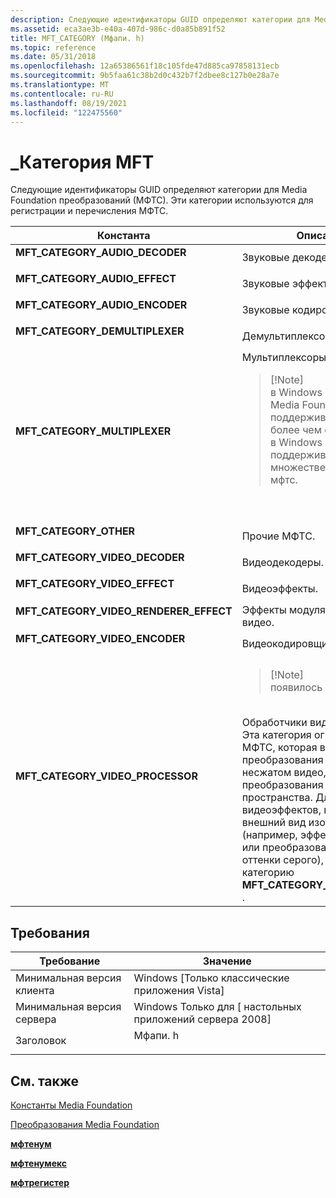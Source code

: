 ```yaml
---
description: Следующие идентификаторы GUID определяют категории для Media Foundation преобразований (МФТС). Эти категории используются для регистрации и перечисления МФТС.
ms.assetid: eca3ae3b-e40a-407d-986c-d0a85b891f52
title: MFT_CATEGORY (Мфапи. h)
ms.topic: reference
ms.date: 05/31/2018
ms.openlocfilehash: 12a65386561f18c105fde47d885ca97858131ecb
ms.sourcegitcommit: 9b5faa61c38b2d0c432b7f2dbee8c127b0e28a7e
ms.translationtype: MT
ms.contentlocale: ru-RU
ms.lasthandoff: 08/19/2021
ms.locfileid: "122475560"
---
```

# <a name="mft_category"></a>\_Категория MFT

Следующие идентификаторы GUID определяют категории для Media Foundation преобразований (МФТС). Эти категории используются для регистрации и перечисления МФТС.




| Константа | Описание | 
|----------|-------------|
| <span id="MFT_CATEGORY_AUDIO_DECODER"></span><span id="mft_category_audio_decoder"></span><dl><dt><strong>MFT_CATEGORY_AUDIO_DECODER</strong></dt></dl> | Звуковые декодеры.<br /> | 
| <span id="MFT_CATEGORY_AUDIO_EFFECT"></span><span id="mft_category_audio_effect"></span><dl><dt><strong>MFT_CATEGORY_AUDIO_EFFECT</strong></dt></dl> | Звуковые эффекты.<br /> | 
| <span id="MFT_CATEGORY_AUDIO_ENCODER"></span><span id="mft_category_audio_encoder"></span><dl><dt><strong>MFT_CATEGORY_AUDIO_ENCODER</strong></dt></dl> | Звуковые кодировщики.<br /> | 
| <span id="MFT_CATEGORY_DEMULTIPLEXER"></span><span id="mft_category_demultiplexer"></span><dl><dt><strong>MFT_CATEGORY_DEMULTIPLEXER</strong></dt></dl> | Демультиплексоры.<br /> | 
| <span id="MFT_CATEGORY_MULTIPLEXER"></span><span id="mft_category_multiplexer"></span><dl><dt><strong>MFT_CATEGORY_MULTIPLEXER</strong></dt></dl> | Мультиплексоры.<br /><blockquote>[!Note]<br />в Windows Vista конвейер Media Foundation не поддерживает мфтс с более чем одним входом. в Windows 7 поддерживаются множественные входные мфтс.</blockquote><br /><br /> | 
| <span id="MFT_CATEGORY_OTHER"></span><span id="mft_category_other"></span><dl><dt><strong>MFT_CATEGORY_OTHER</strong></dt></dl> | Прочие МФТС.<br /> | 
| <span id="MFT_CATEGORY_VIDEO_DECODER"></span><span id="mft_category_video_decoder"></span><dl><dt><strong>MFT_CATEGORY_VIDEO_DECODER</strong></dt></dl> | Видеодекодеры.<br /> | 
| <span id="MFT_CATEGORY_VIDEO_EFFECT"></span><span id="mft_category_video_effect"></span><dl><dt><strong>MFT_CATEGORY_VIDEO_EFFECT</strong></dt></dl> | Видеоэффекты.<br /> | 
| <span id="MFT_CATEGORY_VIDEO_RENDERER_EFFECT"></span><span id="mft_category_video_renderer_effect"></span><dl><dt><strong>MFT_CATEGORY_VIDEO_RENDERER_EFFECT</strong></dt></dl> | Эффекты модуля подготовки видео.<br /> | 
| <span id="MFT_CATEGORY_VIDEO_ENCODER"></span><span id="mft_category_video_encoder"></span><dl><dt><strong>MFT_CATEGORY_VIDEO_ENCODER</strong></dt></dl> | Видеокодировщики.<br /> | 
| <span id="MFT_CATEGORY_VIDEO_PROCESSOR"></span><span id="mft_category_video_processor"></span><dl><dt><strong>MFT_CATEGORY_VIDEO_PROCESSOR</strong></dt></dl> | <blockquote>[!Note]<br />появилось в Windows 7.</blockquote><br /> Обработчики видео. <br /> Эта категория ограничена МФТС, которая выполняет преобразования формата в несжатом видео, включая преобразования цветового пространства. Для видеоэффектов, изменяющих внешний вид изображения (например, эффект размытия или преобразование цветов в оттенки серого), используйте категорию <strong>MFT_CATEGORY_VIDEO_EFFECT</strong> .<br /> | 




## <a name="requirements"></a>Требования



| Требование | Значение |
|-------------------------------------|------------------------------------------------------------------------------------|
| Минимальная версия клиента<br/> | Windows \[Только классические приложения Vista\]<br/>                                     |
| Минимальная версия сервера<br/> | Windows Только для \[ настольных приложений сервера 2008\]<br/>                               |
| Заголовок<br/>                   | <dl> <dt>Мфапи. h</dt> </dl> |



## <a name="see-also"></a>См. также

<dl> <dt>

[Константы Media Foundation](media-foundation-constants.md)
</dt> <dt>

[Преобразования Media Foundation](media-foundation-transforms.md)
</dt> <dt>

[**мфтенум**](/windows/desktop/api/mfapi/nf-mfapi-mftenum)
</dt> <dt>

[**мфтенумекс**](/windows/desktop/api/mfapi/nf-mfapi-mftenumex)
</dt> <dt>

[**мфтрегистер**](/windows/desktop/api/mfapi/nf-mfapi-mftregister)
</dt> </dl>

 

 





